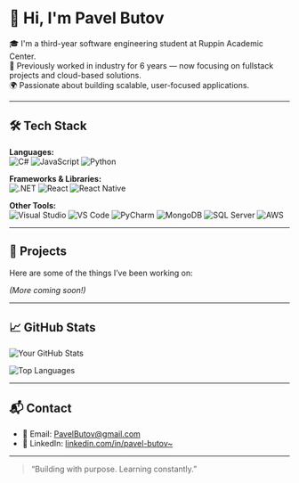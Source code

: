 # 👋 Hi, I'm Pavel Butov

🎓 I'm a third-year software engineering student at Ruppin Academic Center.  
💼 Previously worked in industry for 6 years — now focusing on fullstack projects and cloud-based solutions.  
🌍 Passionate about building scalable, user-focused applications.

---

## 🛠️ Tech Stack

**Languages:**  
![C#](https://img.shields.io/badge/-C%23-239120?style=flat&logo=c-sharp&logoColor=white)
![JavaScript](https://img.shields.io/badge/-JavaScript-F7DF1E?style=flat&logo=javascript&logoColor=black)
![Python](https://img.shields.io/badge/-Python-3776AB?style=flat&logo=python&logoColor=white)

**Frameworks & Libraries:**  
![.NET](https://img.shields.io/badge/-.NET-512BD4?style=flat&logo=dotnet)
![React](https://img.shields.io/badge/-React-61DAFB?style=flat&logo=react)
![React Native](https://img.shields.io/badge/-React%20Native-61DAFB?style=flat&logo=react&logoColor=black)

**Other Tools:**  
![Visual Studio](https://img.shields.io/badge/-Visual%20Studio-5C2D91?style=flat&logo=visualstudio&logoColor=white)
![VS Code](https://img.shields.io/badge/-VS%20Code-007ACC?style=flat&logo=visualstudiocode&logoColor=white)
![PyCharm](https://img.shields.io/badge/-PyCharm-000000?style=flat&logo=pycharm&logoColor=white)
![MongoDB](https://img.shields.io/badge/-MongoDB-47A248?style=flat&logo=mongodb&logoColor=white)
![SQL Server](https://img.shields.io/badge/-SQL%20Server-CC2927?style=flat&logo=microsoftsqlserver&logoColor=white)
![AWS](https://img.shields.io/badge/-AWS-232F3E?style=flat&logo=amazonaws&logoColor=white)

---

## 🚀 Projects

Here are some of the things I’ve been working on:



*(More coming soon!)*

---

## 📈 GitHub Stats

![Your GitHub Stats](https://github-readme-stats.vercel.app/api?username=Pavel-codes&show_icons=true&theme=github_dark)

![Top Languages](https://github-readme-stats.vercel.app/api/top-langs/?username=Pavel-codes&layout=compact&theme=github_dark)

---

## 📬 Contact

- 💌 Email: [PavelButov@gmail.com](mailto:fabelbutov79@email.com)
- 🔗 LinkedIn: [linkedin.com/in/pavel-butov~](https://www.linkedin.com/in/pavel-butov~)

---

> “Building with purpose. Learning constantly.”

<!--
**Pavel-codes/Pavel-codes** is a ✨ _special_ ✨ repository because its `README.md` (this file) appears on your GitHub profile.

Here are some ideas to get you started:

- 🔭 I’m currently working on ...
- 🌱 I’m currently learning ...
- 📫 How to reach me: ...
- ⚡ Fun fact: ...
-->
